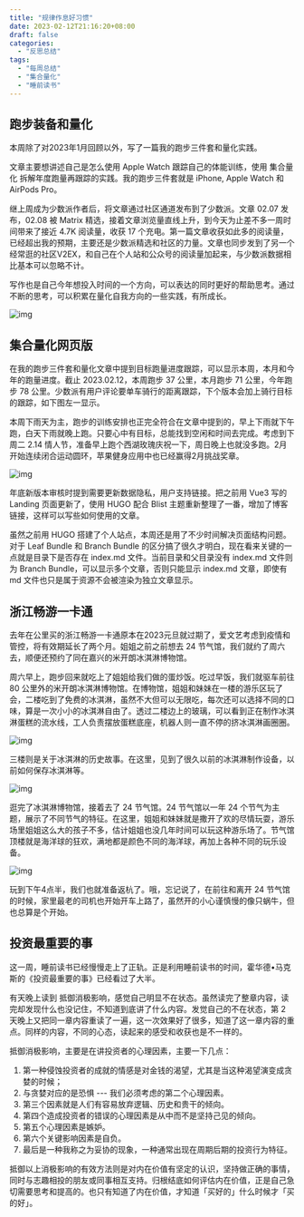 ```yaml
---
title: "规律作息好习惯"
date: 2023-02-12T21:16:20+08:00
draft: false
categories:
  - "反思总结"
tags:
  - "每周总结"
  - "集合量化"
  - "睡前读书"
---
```


## 跑步装备和量化

本周除了对2023年1月回顾以外，写了一篇我的跑步三件套和量化实践。

文章主要想讲述自己是怎么使用 Apple Watch 跟踪自己的体能训练，使用 集合量化 拆解年度跑量再跟踪的实践。我的跑步三件套就是 iPhone, Apple Watch 和 AirPods Pro。

继上周成为少数派作者后，将文章通过社区通道发布到了少数派。文章 02.07 发布，02.08 被 Matrix 精选，接着文章浏览量直线上升，到今天为止差不多一周时间带来了接近 4.7K 阅读量，收获 17 个充电。第一篇文章收获如此多的阅读量，已经超出我的预期，主要还是少数派精选和社区的力量。文章也同步发到了另一个经常逛的社区V2EX，和自己在个人站和公众号的阅读量加起来，与少数派数据相比基本可以忽略不计。

写作也是自己今年想投入时间的一个方向，可以表达的同时更好的帮助思考。通过不断的思考，可以积累在量化自我方向的一些实践，有所成长。

![img](https://cdn.nlark.com/yuque/0/2023/png/177619/1676209616833-4079b6d4-65d8-434a-b9a0-cfec2a5d2113.png)



## 集合量化网页版

在我的跑步三件套和量化文章中提到目标跑量进度跟踪，可以显示本周，本月和今年的跑量进度。截止 2023.02.12，本周跑步 37 公里，本月跑步 71 公里，今年跑步 78 公里。少数派有用户评论要单车骑行的距离跟踪，下个版本会加上骑行目标的跟踪，如下图左一显示。

本周下雨天为主，跑步的训练安排也正完全符合在文章中提到的，早上下雨就下午跑，白天下雨就晚上跑。只要心中有目标，总能找到空闲和时间去完成。考虑到下周二 2.14 情人节，准备早上跑个西湖玫瑰庆祝一下，周日晚上也就没多跑。2月开始连续闭合运动圆环，苹果健身应用中也已经赢得2月挑战奖章。

![img](https://cdn.nlark.com/yuque/0/2023/png/177619/1676211584520-cb0870ba-8fd3-473e-a09e-5dfdb231d8e4.png)

年底新版本审核时提到需要更新数据隐私，用户支持链接。把之前用 Vue3 写的 Landing 页面更新了，使用 HUGO 配合 Blist 主题重新整理了一番，增加了博客链接，这样可以写些如何使用的文章。

虽然之前用 HUGO 搭建了个人站点，本周还是用了不少时间解决页面结构问题。对于 Leaf Bundle 和 Branch Bundle 的区分搞了很久才明白，现在看来关键的一点就是目录下是否存在 index.md 文件。当前目录和父目录没有 index.md 文件则为 Branch Bundle，可以显示多个文章，否则只能显示 index.md 文章，即使有 md 文件也只是属于资源不会被渲染为独立文章显示。

## 浙江畅游一卡通

去年在公里买的浙江畅游一卡通原本在2023元旦就过期了，爱文艺考虑到疫情和管控，将有效期延长了两个月。姐姐之前之前想去 24 节气馆，我们就约了周六去，顺便还预约了同在嘉兴的米开朗冰淇淋博物馆。

周六早上，跑步回来就吃上了姐姐给我们做的蛋炒饭。吃过早饭，我们就驱车前往80 公里外的米开朗冰淇淋博物馆。在博物馆，姐姐和妹妹在一楼的游乐区玩了会，二楼吃到了免费的冰淇淋，虽然不大但可以无限吃，每次还可以选择不同的口味，算是一次小小的冰淇淋自由了。透过二楼边上的玻璃，可以看到正在制作冰淇淋蛋糕的流水线，工人负责摆放蛋糕底座，机器人则一直不停的挤冰淇淋画圈圈。

![img](https://cdn.nlark.com/yuque/0/2023/png/177619/1676213045511-8dc76df4-da4b-412f-89ed-5b561646c69f.png)

三楼则是关于冰淇淋的历史故事。在这里，见到了很久以前的冰淇淋制作设备，以前如何保存冰淇淋等。

![img](https://cdn.nlark.com/yuque/0/2023/png/177619/1676213351506-50f00d24-0ab8-4a7f-8e24-1377a563ba26.png)

逛完了冰淇淋博物馆，接着去了 24 节气馆。24 节气馆以一年 24 个节气为主题，展示了不同节气的特征。在这里，姐姐和妹妹就是撒开了欢的尽情玩耍，游乐场里姐姐这么大的孩子不多，估计姐姐也没几年时间可以玩这种游乐场了。节气馆顶楼就是海洋球的狂欢，满地都是颜色不同的海洋球，再加上各种不同的玩乐设备。

![img](https://cdn.nlark.com/yuque/0/2023/png/177619/1676213871588-3aa0883b-1d2b-4b17-abda-658c3c001e74.png)

玩到下午4点半，我们也就准备返杭了。哦，忘记说了，在前往和离开 24 节气馆的时候，家里最老的司机也开始开车上路了，虽然开的小心谨慎慢的像只蜗牛，但也总算是个开始。

## 投资最重要的事

这一周，睡前读书已经慢慢走上了正轨。正是利用睡前读书的时间，霍华德•马克斯的《投资最重要的事》已经看过了大半。

有天晚上读到 抵御消极影响，感觉自己明显不在状态。虽然读完了整章内容，读完却发现什么也没记住，不知道到底讲了什么内容。发觉自己的不在状态，第 2 天晚上又把同一章内容重读了一遍，这一次效果好了很多，知道了这一章内容的重点。同样的内容，不同的心态，读起来的感受和收获也是不一样的。

抵御消极影响，主要是在讲投资者的心理因素，主要一下几点：

1. 第一种侵蚀投资者的成就的情感是对金钱的渴望，尤其是当这种渴望演变成贪婪的时候；
2. 与贪婪对应的是恐惧  --- 我们必须考虑的第二个心理因素。
3. 第三个因素就是人们有容易放弃逻辑、历史和贵干的倾向。
4. 第四个造成投资者的错误的心理因素是从中而不是坚持己见的倾向。
5. 第五个心理因素是嫉妒。
6. 第六个关键影响因素是自负。
7. 最后是一种我称之为妥协的现象，一种通常出现在周期后期的投资行为特征。

抵御以上消极影响的有效方法则是对内在价值有坚定的认识，坚持做正确的事情，同时与志趣相投的朋友或同事相互支持。归根结底如何评估内在价值，正是自己急切需要思考和提高的。也只有知道了内在价值，才知道「买好的」什么时候才「买的好」。